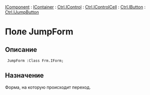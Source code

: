 ﻿---
Link: .Ctrl.IJumpButton.@JumpForm
---

[IComponent](topic:Com.Custom.ComClasses.IComponent.Default) :
[IContainer](topic:Com.Custom.ComClasses.IContainer.Default) :
[Ctrl.IControl](topic:Com.Custom.ComClasses.Ctrl.IControl.Default) :
[Ctrl.IControlCell](topic:Com.Custom.ComClasses.Ctrl.IControlCell.Default) :
[Ctrl.IButton](topic:Com.Custom.ComClasses.Ctrl.IButton.Default) :
[Ctrl.IJumpButton](Default)

# Поле JumpForm

## Описание

     JumpForm :Class Frm.IForm;

## Назначение

Форма, на которую происходит переход.